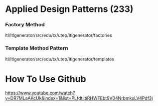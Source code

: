 # Applied Design Patterns (233)
### Factory Method
ltl/ltlgenerator/src/edu/tx/utep/ltlgenerator/factories

### Template Method Pattern
ltl/ltlgenerator/src/edu/tx/utep/ltlgenerator/templates

# How To Use Github
https://www.youtube.com/watch?v=DR7MLaAKcUk&index=1&list=PLfdtiltiRHWFEbt9V04NrbmksLV4Pdf3j
